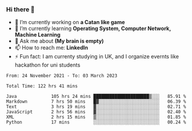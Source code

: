 ### Hi there 👋
- 🔭 I’m currently working on **a Catan like game**
- 🌱 I’m currently learning **Operating System, Computer Network, Machine Learning**
- 💬 Ask me about **(My brain is empty)**
- 📫 How to reach me: **LinkedIn**
- ⚡ Fun fact: I am currenty studying in UK, and I organize evernts like hackathon for uni students

<!--START_SECTION:waka-->

```text
From: 24 November 2021 - To: 03 March 2023

Total Time: 122 hrs 41 mins

Java             105 hrs 24 mins █████████████████████▒░░░   85.91 %
Markdown         7 hrs 50 mins   █▓░░░░░░░░░░░░░░░░░░░░░░░   06.39 %
Text             3 hrs 19 mins   ▓░░░░░░░░░░░░░░░░░░░░░░░░   02.71 %
JavaScript       2 hrs 56 mins   ▓░░░░░░░░░░░░░░░░░░░░░░░░   02.40 %
XML              2 hrs 15 mins   ▒░░░░░░░░░░░░░░░░░░░░░░░░   01.85 %
Python           17 mins         ░░░░░░░░░░░░░░░░░░░░░░░░░   00.24 %
```

<!--END_SECTION:waka-->
